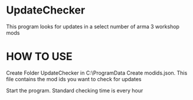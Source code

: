 # UpdateChecker
This program looks for updates in a select number of arma 3 workshop mods

# HOW TO USE
Create Folder UpdateChecker in C:\ProgramData
Create modids.json. This file contains the mod ids you want to check for updates

Start the program. Standard checking time is every hour

